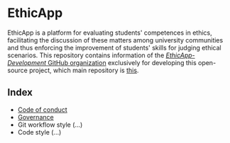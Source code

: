 # EthicApp

EthicApp is a platform for evaluating students' competences in ethics, facilitating the discussion of these matters among university communities and thus enforcing the improvement of students' skills for judging ethical scenarios. This repository contains information of the [*EthicApp-Development* GitHub organization](https://github.com/EthicApp-Development) exclusively for developing this open-source project, which main repository is [this](https://github.com/EthicApp-Development/ethicapp-main).

<!-- TODO: clear project goals and organization vision -->

## Index

- [Code of conduct](./CODE_OF_CONDUCT.md)
- [Governance](./GOVERNANCE.md)
- Git workflow style (...)
- Code style (...)
